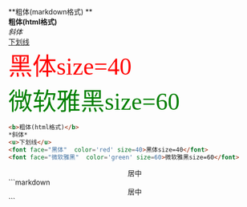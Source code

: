 **粗体(markdown格式) **  
<b>粗体(html格式)</b>    
*斜体*    
<u>下划线</u>   
<font face="黑体"  color='red' size=40>黑体size=40</font>  
<font face="微软雅黑"  color='green' size=60>微软雅黑size=60</font>     
```markdown
<b>粗体(html格式)</b> 
*斜体* 
<u>下划线</u> 
<font face="黑体"  color='red' size=40>黑体size=40</font>  
<font face="微软雅黑"  color='green' size=60>微软雅黑size=60</font>   
```

<center>居中</center>
```markdown
<center>居中</center>
```

